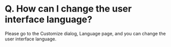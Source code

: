 # Q. How can I change the user interface language?

Please go to the Customize dialog, Language page, and you can change the user interface language.
